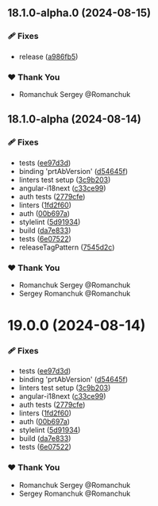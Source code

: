 ## 18.1.0-alpha.0 (2024-08-15)

### 🩹 Fixes

-   release ([a986fb5](https://github.com/protoarch/angular/commit/a986fb5))

### ❤️ Thank You

-   Romanchuk Sergey @Romanchuk

## 18.1.0-alpha (2024-08-14)

### 🩹 Fixes

-   tests ([ee97d3d](https://github.com/protoarch/angular/commit/ee97d3d))
-   binding 'prtAbVersion' ([d54645f](https://github.com/protoarch/angular/commit/d54645f))
-   linters test setup ([3c9b203](https://github.com/protoarch/angular/commit/3c9b203))
-   angular-i18next ([c33ce99](https://github.com/protoarch/angular/commit/c33ce99))
-   auth tests ([2779cfe](https://github.com/protoarch/angular/commit/2779cfe))
-   linters ([1fd2f60](https://github.com/protoarch/angular/commit/1fd2f60))
-   auth ([00b697a](https://github.com/protoarch/angular/commit/00b697a))
-   stylelint ([5d91934](https://github.com/protoarch/angular/commit/5d91934))
-   build ([da7e833](https://github.com/protoarch/angular/commit/da7e833))
-   tests ([6e07522](https://github.com/protoarch/angular/commit/6e07522))
-   releaseTagPattern ([7545d2c](https://github.com/protoarch/angular/commit/7545d2c))

### ❤️ Thank You

-   Romanchuk Sergey @Romanchuk
-   Sergey Romanchuk @Romanchuk

# 19.0.0 (2024-08-14)

### 🩹 Fixes

-   tests ([ee97d3d](https://github.com/protoarch/angular/commit/ee97d3d))
-   binding 'prtAbVersion' ([d54645f](https://github.com/protoarch/angular/commit/d54645f))
-   linters test setup ([3c9b203](https://github.com/protoarch/angular/commit/3c9b203))
-   angular-i18next ([c33ce99](https://github.com/protoarch/angular/commit/c33ce99))
-   auth tests ([2779cfe](https://github.com/protoarch/angular/commit/2779cfe))
-   linters ([1fd2f60](https://github.com/protoarch/angular/commit/1fd2f60))
-   auth ([00b697a](https://github.com/protoarch/angular/commit/00b697a))
-   stylelint ([5d91934](https://github.com/protoarch/angular/commit/5d91934))
-   build ([da7e833](https://github.com/protoarch/angular/commit/da7e833))
-   tests ([6e07522](https://github.com/protoarch/angular/commit/6e07522))

### ❤️ Thank You

-   Romanchuk Sergey @Romanchuk
-   Sergey Romanchuk @Romanchuk

